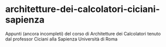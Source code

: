 # architetture-dei-calcolatori-ciciani-sapienza
Appunti (ancora incompleti) del corso di Architetture dei Calcolatori tenuto dal professor Ciciani alla Sapienza Università di Roma
